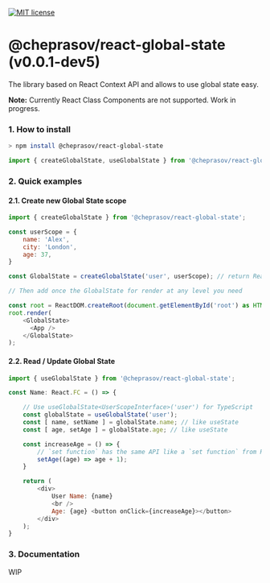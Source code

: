 [![MIT license](http://img.shields.io/badge/license-MIT-brightgreen.svg)](http://opensource.org/licenses/MIT)

@cheprasov/react-global-state (v0.0.1-dev5)
=========

The library based on React Context API and allows to use global state easy.

**Note:** Currently React Class Components are not supported. Work in progress.

### 1. How to install

```bash
> npm install @cheprasov/react-global-state
```

```javascript
import { createGlobalState, useGlobalState } from '@cheprasov/react-global-state';
```

### 2. Quick examples

#### 2.1. Create new Global State scope

```javascript
import { createGlobalState } from '@cheprasov/react-global-state';

const userScope = {
    name: 'Alex',
    city: 'London',
    age: 37,
}

const GlobalState = createGlobalState('user', userScope); // return React.FunctionComponent

// Then add once the GlobalState for render at any level you need

const root = ReactDOM.createRoot(document.getElementById('root') as HTMLElement);
root.render(
    <GlobalState>
      <App />
    </GlobalState>
);

```

#### 2.2. Read / Update Global State
```javascript
import { useGlobalState } from '@cheprasov/react-global-state';

const Name: React.FC = () => {

    // Use useGlobalState<UserScopeInterface>('user') for TypeScript
    const globalState = useGlobalState('user');
    const [ name, setName ] = globalState.name; // like useState
    const [ age, setAge ] = globalState.age; // like useState

    const increaseAge = () => {
        // `set function` has the same API like a `set function` from React.useState()
        setAge((age) => age + 1);
    }

    return (
        <div>
            User Name: {name}
            <br />
            Age: {age} <button onClick={increaseAge}></button>
        </div>
    );
}
```

### 3. Documentation

WIP

